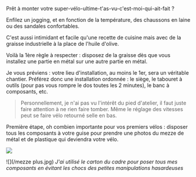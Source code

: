 Prêt à monter votre super-vélo-ultime-t'as-vu-c'est-moi-qui-ait-fait ?

Enfilez un jogging, et en fonction de la température, des chaussons en laine ou des sandales confortables.

C'est aussi intimidant et facile qu'une recette de cuisine mais avec de la graisse industrielle à la place de l'huile d'olive.

Voilà la 1ère règle à respecter : disposez de la graisse dès que vous installez une partie en métal sur une autre partie en métal.

Je vous préviens : votre lieu d'installation, au moins le 1er, sera un véritable chantier. Préférez donc une installation ordonnée : le siège, le tabouret à outils (pour pas vous rompre le dos toutes les 2 minutes), le banc à composants, etc.

> Personnellement, je n'ai pas vu l'intérêt du pied d'atelier, il faut juste faire attention à ne rien faire tomber. Même le réglage des vitesses peut se faire vélo retourné selle en bas.

Première étape, oh combien importante pour vos premiers vélos : disposer tous les composants à votre guise pour prendre une photos du mezze de métal et de plastique qui deviendra votre vélo.

![](/mezze.jpg)

![](/mezze plus.jpg)
_J'ai utilisé le carton du cadre pour poser tous mes composants en évitant les chocs des petites manipulations hasardeuses_
